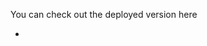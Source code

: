 

You can check out the deployed version here
- [Mobile App]:([https://dainty-taiyaki-abcd9f.netlify.app/])

